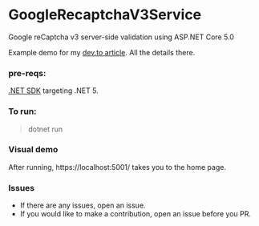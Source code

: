 # GoogleRecaptchaV3Service
Google reCaptcha v3 server-side validation using ASP.NET Core 5.0

Example demo for my [dev.to article](). All the details there.

### pre-reqs:
[.NET SDK](https://docs.microsoft.com/en-us/dotnet/core/sdk) targeting .NET 5.

### To run:
> dotnet run

### Visual demo
After running, https://localhost:5001/ takes you to the home page.

### Issues
* If there are any issues, open an issue.
* If you would like to make a contribution, open an issue before you PR.


